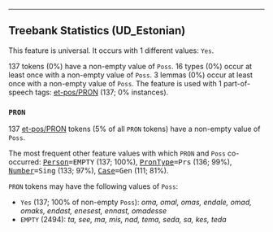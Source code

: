 

--------------------------------------------------------------------------------

## Treebank Statistics (UD_Estonian)

This feature is universal.
It occurs with 1 different values: `Yes`.

137 tokens (0%) have a non-empty value of `Poss`.
16 types (0%) occur at least once with a non-empty value of `Poss`.
3 lemmas (0%) occur at least once with a non-empty value of `Poss`.
The feature is used with 1 part-of-speech tags: [et-pos/PRON]() (137; 0% instances).

### `PRON`

137 [et-pos/PRON]() tokens (5% of all `PRON` tokens) have a non-empty value of `Poss`.

The most frequent other feature values with which `PRON` and `Poss` co-occurred: <tt><a href="Person.html">Person</a>=EMPTY</tt> (137; 100%), <tt><a href="PronType.html">PronType</a>=Prs</tt> (136; 99%), <tt><a href="Number.html">Number</a>=Sing</tt> (133; 97%), <tt><a href="Case.html">Case</a>=Gen</tt> (111; 81%).

`PRON` tokens may have the following values of `Poss`:

* `Yes` (137; 100% of non-empty `Poss`): <em>oma, omal, omas, endale, omad, omaks, endast, enesest, ennast, omadesse</em>
* `EMPTY` (2494): <em>ta, see, ma, mis, nad, tema, seda, sa, kes, teda</em>

